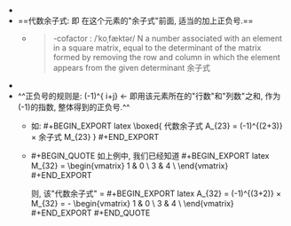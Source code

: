 -
- ==代数余子式:  即 在这个元素的"余子式"前面, 适当的加上正负号.==
	- > -cofactor :
	  /ˈkoˌfæktər/ N a number associated with an element in a square matrix, equal to the determinant of the matrix formed by removing the row and column in which the element appears from the given determinant 余子式
-
- ^^正负号的规则是: (-1)^{ i+j} <- 即用该元素所在的"行数"和"列数"之和, 作为(-1)的指数, 整体得到的正负号.^^
	- 如:
	  #+BEGIN_EXPORT latex
	  \boxed{
	  代数余子式 A_{23} = (-1)^{(2+3)} × 余子式 M_{23}
	  }
	  #+END_EXPORT
	- #+BEGIN_QUOTE
	  如上例中, 我们已经知道
	  #+BEGIN_EXPORT latex
	  M_{32} = \begin{vmatrix}
	  1 & 0 \\
	  3 & 4 \\
	  \end{vmatrix}
	  #+END_EXPORT
	  
	  则, 该"代数余子式" =
	  #+BEGIN_EXPORT latex
	  A_{32} = (-1)^{(3+2)} × M_{32} = - 
	  \begin{vmatrix}
	  1 & 0 \\
	  3 & 4 \\
	  \end{vmatrix}
	  #+END_EXPORT 
	  #+END_QUOTE